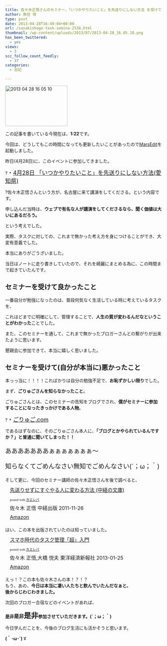 ```yaml
---
title: 佐々木正悟さんのセミナー、「いつかやりたいこと」を先送りにしない方法 を受けて来ました
author: 魚住 惇
type: post
date: 2013-04-28T16:49:04+00:00
url: /sasakishogo-task-semina-2538.html
thumbnail: /wp-content/uploads/2013/07/2013-04-28_16.05.10.png
has_been_twittered:
  - yes
views:
  - 3
scc_follow_count_feedly:
  - 37
categories:
  - 日記

---
```

<img decoding="async" loading="lazy" title="2013-04-28_16.05.10.png" src="/wp-content/uploads/2013/04/2013-04-28_16.05.10.png" alt="2013 04 28 16 05 10" width="200" height="130" border="0" />

<!--more-->

この記事を書いている今現在は、**1:22**です。

今回は、どうしてもこの時間になっても更新したいことがあったので[MarsEdit][1]を起動しました。</p> 

昨日(4月28日)に、このイベントに参加してきました。

?<span style="font-size: 18px;">・</span><a style="font-size: 18px;" href="http://kokucheese.com/event/index/83014/" target="_blank">4月28日 「いつかやりたいこと」を先送りにしない方法(愛知県)</a></p> 

?佐々木正悟さんという方が、名古屋に来て講演をしてくださる。という内容です。

申し込んだ当時は、**ウェブで有名な人が講演をしてくださるなら、聞く価値は大いにあるだろう。**

という考えでした。</p> 

実際、タスクに対しての、これまで無かった考え方を身につけることができ、大変有意義でした。

本当にありがごうざいました。</p> 

当日はノートに走り書きしていたので、それを綺麗にまとめる為に、この時間まで起きていたんです。</p> 

## セミナーを受けて良かったこと

一番自分が勉強になったのは、普段何気なく生活している時に考えているタスクを、

これほどまでに明確にして、管理することで、**人生の質が変わるんだなということがわかった**ことでした。

また、このセミナーを通して、これまで無かったブロガーさんとの繋がりが出来たように思います。

懇親会に参加できて、本当に嬉しく思いました。</p> 

## セミナーを受けて(自分が本当に)悪かったこと

本っっ当に！！！！こればかりは自分の勉強不足で、**お恥ずかしい限り**でした。

まず、**ごりゅごさんを知らなかったこと**。

ごりゅごさんとは、このセミナーの告知をブログでされ、**僕がセミナーに参加することになったきっかけである人物**。

?<span style="font-size: 18px;">・</span><a style="font-size: 18px;" href="http://goryugo.com/" target="_blank">ごりゅご.com</a></p> 

であるはずなのに、そのごりゅごさん本人に、**「ブログとかやられているんですか？」と普通に聞いてしまった！！**

<p style="font-size: 20px;">
  あああああああぁぁぁぁぁぁぁ〜
</p>

<p style="font-size: 20px;">
  知らなくてごめんなさい無知でごめんなさい(´；ω；｀)
</p></p> 

そして更に、今回のセミナー講師の佐々木正悟さんを後で調べると、

<div class="kaerebalink-box" style="text-align: left; padding-bottom: 20px; font-size: medium; /zoom: 1; overflow: hidden;">
  <div class="kaerebalink-image" style="float: left; margin: 0 15px 10px 0;">
    <a href="http://www.amazon.co.jp/exec/obidos/ASIN/4806142476/jn050191-22/ref=nosim/" rel="nofollow" target="_blank"><img decoding="async" style="border: none;" src="http://ecx.images-amazon.com/images/I/51-wYSHRsyL._SL160_.jpg" alt="" /></a>
  </div>
  <div class="kaerebalink-info" style="line-height: 120%; /zoom: 1; overflow: hidden;">
    <div class="kaerebalink-name" style="margin-bottom: 10px; line-height: 120%;">
      <a href="http://www.amazon.co.jp/exec/obidos/ASIN/4806142476/jn050191-22/ref=nosim/" rel="nofollow" target="_blank">先送りせずにすぐやる人に変わる方法 (中経の文庫)</a></p>
      <div class="kaerebalink-powered-date" style="font-size: 8pt; margin-top: 5px; font-family: verdana; line-height: 120%;">
        posted with <a href="http://kaereba.com" target="_blank">カエレバ</a>
      </div>
    </div>
    <div class="kaerebalink-detail" style="margin-bottom: 5px;">
      佐々木 正悟 中経出版 2011-11-26
    </div>
    <div class="kaerebalink-link1" style="margin-top: 10px;">
      <div class="shoplinkamazon" style="display: inline; margin-right: 5px;">
        <a title="アマゾン" href="http://www.amazon.co.jp/gp/search?keywords=%92%86%8Co&__mk_ja_JP=%83J%83%5E%83J%83i&tag=jn050191-22" rel="nofollow" target="_blank">Amazon</a>
      </div>
    </div>
  </div>
</div>

<div class="booklink-footer" style="clear: left;">
  はい、この本を出版されていたのは知っていました。
</div></p> 

<div class="kaerebalink-box" style="text-align: left; padding-bottom: 20px; font-size: medium; /zoom: 1; overflow: hidden;">
  <div class="kaerebalink-image" style="float: left; margin: 0 15px 10px 0;">
    <a href="http://www.amazon.co.jp/exec/obidos/ASIN/4492581014/jn050191-22/ref=nosim/" rel="nofollow" target="_blank"><img decoding="async" style="border: none;" src="http://ecx.images-amazon.com/images/I/51Znrgczd7L._SL160_.jpg" alt="" /></a>
  </div>
  <div class="kaerebalink-info" style="line-height: 120%; /zoom: 1; overflow: hidden;">
    <div class="kaerebalink-name" style="margin-bottom: 10px; line-height: 120%;">
      <a href="http://www.amazon.co.jp/exec/obidos/ASIN/4492581014/jn050191-22/ref=nosim/" rel="nofollow" target="_blank">スマホ時代のタスク管理「超」入門</a></p>
      <div class="kaerebalink-powered-date" style="font-size: 8pt; margin-top: 5px; font-family: verdana; line-height: 120%;">
        posted with <a href="http://kaereba.com" target="_blank">カエレバ</a>
      </div>
    </div>
    <div class="kaerebalink-detail" style="margin-bottom: 5px;">
      佐々木 正悟,大橋 悦夫 東洋経済新報社 2013-01-25
    </div>
    <div class="kaerebalink-link1" style="margin-top: 10px;">
      <div class="shoplinkamazon" style="display: inline; margin-right: 5px;">
        <a title="アマゾン" href="http://www.amazon.co.jp/gp/search?keywords=%83%5E%83X%83N%8A%C7%97%9D%20%83X%83%7D%83z%8E%9E%91%E3&__mk_ja_JP=%83J%83%5E%83J%83i&tag=jn050191-22" rel="nofollow" target="_blank">Amazon</a>
      </div>
    </div>
  </div>
</div>


<div class="booklink-footer" style="clear: left;">
  えっ！？この本も佐々木さんの本！？！？
</div>

<div class="booklink-footer" style="clear: left;">
  もう、あの、<b>今日は本当に凄い人たちと飲んでいたんだなぁと、</b>
</div>

<div class="booklink-footer" style="clear: left;">
  <b>後からじわじわきました。</b>
</div></p> 

次回のブロガー合宿などのイベントがあれば、

**是非<span style="font-size: 16px;">是非</span><span style="font-size: 23px;">是非</span>参加させていただきます。(´；ω；｀)**</p> 

今日学んだことを、今後のブログ生活にも活かそうと思います。

**(｀･ω･´)ゞ**

 [1]: http://click.linksynergy.com/fs-bin/click?id=X4b77EM*hqg&subid=0&offerid=94348.1&type=10&tmpid=3910&RD_PARM0=https%3A%2F%2Fitunes.apple.com%2Fjp%2Fapp%2Fmarsedit-blog-editor-for-wordpress%2Fid402376225%3Fmt%3D12%2526uo%3D4&RD_PARM1=https%3A%2F%2Fitunes.apple.com%2Fjp%2Fapp%2Fmarsedit-blog-editor-for-wordpress%2Fid402376225%3Fmt%3D12%2526uo%3D4